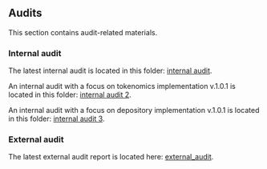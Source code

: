 ## Audits
This section contains audit-related materials.

### Internal audit
The latest internal audit is located in this folder: [internal audit](https://github.com/valory-xyz/autonolas-tokenomics/blob/main/audits/internal).

An internal audit with a focus on tokenomics implementation v.1.0.1 is located in this folder: [internal audit 2](https://github.com/valory-xyz/autonolas-tokenomics/blob/main/audits/internal2).

An internal audit with a focus on depository implementation v.1.0.1 is located in this folder: [internal audit 3](https://github.com/valory-xyz/autonolas-tokenomics/blob/main/audits/internal3).


### External audit
The latest external audit report is located here: [external_audit](https://github.com/valory-xyz/autonolas-tokenomics/blob/main/audits/Autonolas%20Tokenomics%20Smart%20Contract%20Audit.pdf).
